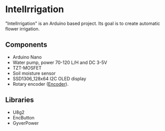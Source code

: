 # IntelIrrigation

"IntelIrrigation" is an Arduino based project. Its goal is to create automatic flower irrigation.

## Components

- Arduino Nano
- Water pump, power 70-120 L/H and DC 3-5V
- TZT-MOSFET
- Soil moisture sensor
- SSD1306_128x64 I2C OLED display
- Rotary encoder ([Encoder](https://a.aliexpress.com/_ExFSOl7)).

## Libraries

- U8g2
- EncButton
- GyverPower